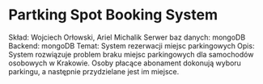# Partking Spot Booking System

Skład: Wojciech Orłowski, Ariel Michalik
Serwer baz danych: mongoDB
Backend: mongoDB
Temat: System rezerwacji miejsc parkingowych
Opis:
System rozwiązuje problem braku miejsc parkingowych dla samochodów osobowych w Krakowie. Osoby płacące abonament dokonują wyboru parkingu, a następnie przydzielane jest im miejsce.
